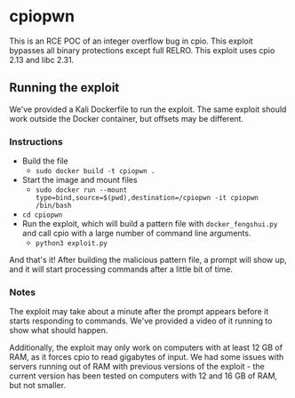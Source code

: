 # cpiopwn
This is an RCE POC of an integer overflow bug in cpio. This exploit bypasses all binary protections except full RELRO. This exploit uses cpio 2.13 and libc 2.31.

## Running the exploit

We've provided a Kali Dockerfile to run the exploit. The same exploit should work outside the Docker container, but offsets may be different.

### Instructions
* Build the file
  * `sudo docker build -t cpiopwn .`
* Start the image and mount files
  * `sudo docker run --mount type=bind,source=$(pwd),destination=/cpiopwn -it cpiopwn /bin/bash`
* `cd cpiopwn`
* Run the exploit, which will build a pattern file with `docker_fengshui.py` and call cpio with a large number of command line arguments.
  * `python3 exploit.py`

And that's it! After building the malicious pattern file, a prompt will show up, and it will start processing commands after a little bit of time.

### Notes
The exploit may take about a minute after the prompt appears before it starts responding to commands. We've provided a video of it running to show what should happen.

Additionally, the exploit may only work on computers with at least 12 GB of RAM, as it forces cpio to read gigabytes of input. We had some issues with servers running out of RAM with previous versions of the exploit - the current version has been tested on computers with 12 and 16 GB of RAM, but not smaller.

